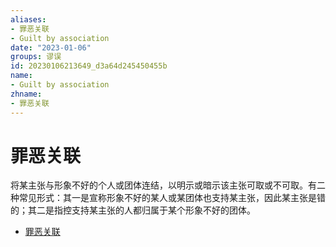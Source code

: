 ```yaml
---
aliases:
- 罪恶关联
- Guilt by association
date: "2023-01-06"
groups: 谬误
id: 20230106213649_d3a64d245450455b
name:
- Guilt by association
zhname:
- 罪恶关联
---
```


# 罪恶关联

将某主张与形象不好的个人或团体连结，以明示或暗示该主张可取或不可取。有二种常见形式：其一是宣称形象不好的某人或某团体也支持某主张，因此某主张是错的；其二是指控支持某主张的人都归属于某个形象不好的团体。

* [罪恶关联](https://zh.wikipedia.org/wiki/%E7%BD%AA%E6%83%A1%E9%97%9C%E8%81%AF)

